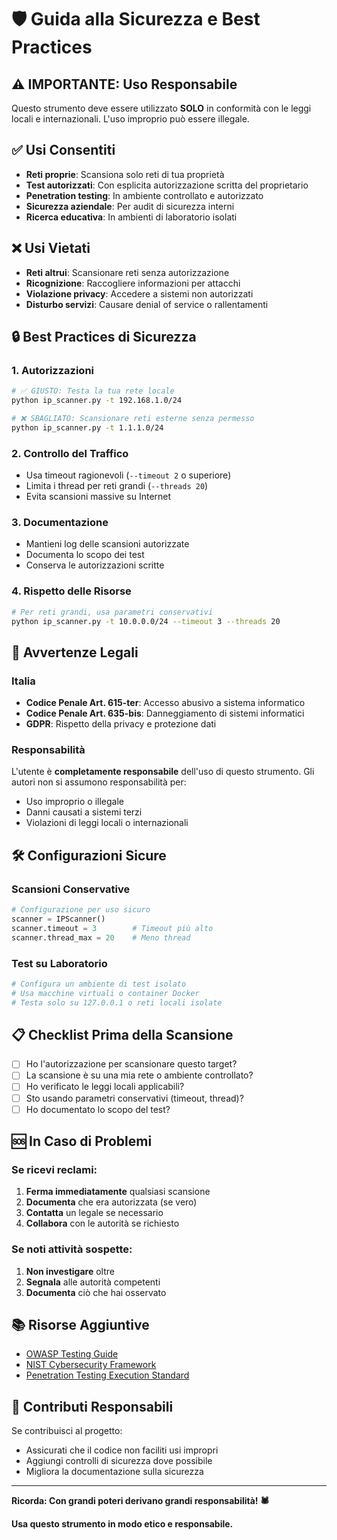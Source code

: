 # 🛡️ Guida alla Sicurezza e Best Practices

## ⚠️ IMPORTANTE: Uso Responsabile

Questo strumento deve essere utilizzato **SOLO** in conformità con le leggi locali e internazionali. L'uso improprio può essere illegale.

## ✅ Usi Consentiti

- **Reti proprie**: Scansiona solo reti di tua proprietà
- **Test autorizzati**: Con esplicita autorizzazione scritta del proprietario
- **Penetration testing**: In ambiente controllato e autorizzato
- **Sicurezza aziendale**: Per audit di sicurezza interni
- **Ricerca educativa**: In ambienti di laboratorio isolati

## ❌ Usi Vietati

- **Reti altrui**: Scansionare reti senza autorizzazione
- **Ricognizione**: Raccogliere informazioni per attacchi
- **Violazione privacy**: Accedere a sistemi non autorizzati
- **Disturbo servizi**: Causare denial of service o rallentamenti

## 🔒 Best Practices di Sicurezza

### 1. **Autorizzazioni**
```bash
# ✅ GIUSTO: Testa la tua rete locale
python ip_scanner.py -t 192.168.1.0/24

# ❌ SBAGLIATO: Scansionare reti esterne senza permesso
python ip_scanner.py -t 1.1.1.0/24
```

### 2. **Controllo del Traffico**
- Usa timeout ragionevoli (`--timeout 2` o superiore)
- Limita i thread per reti grandi (`--threads 20`)
- Evita scansioni massive su Internet

### 3. **Documentazione**
- Mantieni log delle scansioni autorizzate
- Documenta lo scopo dei test
- Conserva le autorizzazioni scritte

### 4. **Rispetto delle Risorse**
```bash
# Per reti grandi, usa parametri conservativi
python ip_scanner.py -t 10.0.0.0/24 --timeout 3 --threads 20
```

## 🚨 Avvertenze Legali

### Italia
- **Codice Penale Art. 615-ter**: Accesso abusivo a sistema informatico
- **Codice Penale Art. 635-bis**: Danneggiamento di sistemi informatici
- **GDPR**: Rispetto della privacy e protezione dati

### Responsabilità
L'utente è **completamente responsabile** dell'uso di questo strumento. Gli autori non si assumono responsabilità per:
- Uso improprio o illegale
- Danni causati a sistemi terzi
- Violazioni di leggi locali o internazionali

## 🛠️ Configurazioni Sicure

### Scansioni Conservative
```python
# Configurazione per uso sicuro
scanner = IPScanner()
scanner.timeout = 3        # Timeout più alto
scanner.thread_max = 20    # Meno thread
```

### Test su Laboratorio
```bash
# Configura un ambiente di test isolato
# Usa macchine virtuali o container Docker
# Testa solo su 127.0.0.1 o reti locali isolate
```

## 📋 Checklist Prima della Scansione

- [ ] Ho l'autorizzazione per scansionare questo target?
- [ ] La scansione è su una mia rete o ambiente controllato?
- [ ] Ho verificato le leggi locali applicabili?
- [ ] Sto usando parametri conservativi (timeout, thread)?
- [ ] Ho documentato lo scopo del test?

## 🆘 In Caso di Problemi

### Se ricevi reclami:
1. **Ferma immediatamente** qualsiasi scansione
2. **Documenta** che era autorizzata (se vero)
3. **Contatta** un legale se necessario
4. **Collabora** con le autorità se richiesto

### Se noti attività sospette:
1. **Non investigare** oltre
2. **Segnala** alle autorità competenti
3. **Documenta** ciò che hai osservato

## 📚 Risorse Aggiuntive

- [OWASP Testing Guide](https://owasp.org/www-project-web-security-testing-guide/)
- [NIST Cybersecurity Framework](https://www.nist.gov/cyberframework)
- [Penetration Testing Execution Standard](http://www.pentest-standard.org/)

## 🤝 Contributi Responsabili

Se contribuisci al progetto:
- Assicurati che il codice non faciliti usi impropri
- Aggiungi controlli di sicurezza dove possibile
- Migliora la documentazione sulla sicurezza

---

**Ricorda: Con grandi poteri derivano grandi responsabilità! 🕷️**

**Usa questo strumento in modo etico e responsabile.**
